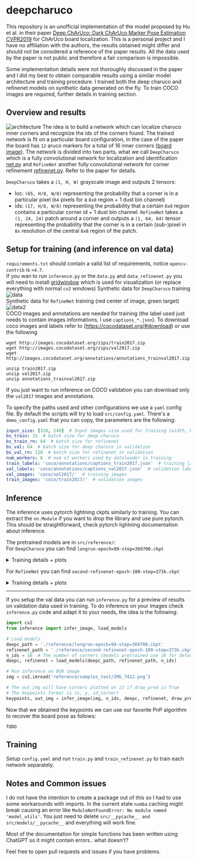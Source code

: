 # deepcharuco

This repository is an unofficial implementation of the model proposed by Hu et al. in their paper [Deep ChArUco: Dark ChArUco Marker Pose Estimation CVPR2019](https://arxiv.org/abs/1812.03247) for ChArUco board localization.
This is a personal project and I have no affiliation with the authors, the results obtained might differ and should not be considered a reference of the paper results. All the data used by the paper is not public and therefore a fair comparison is impossible.

Some implementation details were not thoroughly discussed in the paper and I did my best to obtain comparable results using a similar model architecture and training procedure. I trained both the deep charuco and refinenet models on synthetic data generated on the fly. To train COCO images are required, further details in training section.

## Overview and results
![architecture](https://i.imgur.com/W8TnGgm.png)
The idea is to build a network which can localize charuco inner corners and recognize the ids of the corners found. The trained network is fit on a particular board configuration, in the case of the paper the board has `12` aruco markers for a total of 16 inner corners ([board image](src/reference/board_image_240x240.jpg)).
The network is divided into two parts, what we call `DeepCharuco` which is a fully convolutional network for localization and identification [net.py](src/models/net.py) and `RefineNet` another fully convolutional network for corner refinement [refinenet.py](src/models/refinenet.py). Refer to the paper for details.  

`DeepCharuco` takes a `(1, H, W)` grayscale image and outputs 2 tensors:
- loc: `(65, H/8, W/8)` representing the probability that a corner is in a particular pixel (`64` pixels for a `8x8` region + 1 dust bin channel)
- ids: `(17, H/8, W/8)` representing the probability that a certain `8x8` region contains a particular corner id + 1 dust bin channel.
`RefineNet` takes a `(1, 24, 24)` patch around a corner and outputs a `(1, 64, 64)` tensor representing the probability that the corner is in a certain (sub-)pixel in `8x` resolution of the central `8x8` region of the patch.

## Setup for training (and inference on val data)
`requirements.txt` should contain a valid list of requirements, notice `opencv-contrib` is `<4.7`.  
If you wan to run `inference.py` or the `data.py` and `data_refinenet.py` you will need to install [gridwindow](https://github.com/JunkyByte/python-gridwindow) which is used for visualization (or replace everything with normal `cv2` windows)
Synthetic data for `DeepCharuco` training
![data](https://i.imgur.com/KasncjL.png)  
Synthetic data for `RefineNet` training (red center of image, green target)
![data2](https://i.imgur.com/CveVxF0.png)  
COCO images and annotations are needed for training (the label used just needs to contain images informations, I use `captions_*.json`).
To download coco images and labels refer to (https://cocodataset.org/#download) or use the following
```
wget http://images.cocodataset.org/zips/train2017.zip
wget http://images.cocodataset.org/zips/val2017.zip
wget http://images.cocodataset.org/annotations/annotations_trainval2017.zip

unzip train2017.zip
unzip val2017.zip
unzip annotations_trainval2017.zip
```
If you just want to run inference on COCO validation you can download only the `val2017` images and annotations.  

To specify the paths used and other configurations we use a `yaml` config file.
By default the scripts will try to load `src/config.yaml`. There's a `demo_config.yaml` that you can copy, the parameters are the following:
```yaml
input_size: [320, 240]  # Input images size used for training (width, height)
bs_train: 32  # batch size for deep charuco
bs_train_rn: 64  # batch size for refinenet
bs_val: 64  # batch size for deep charuco in validation
bs_val_rn: 128  # batch size for refinenet in validation
num_workers: 6  # num of workers used by dataloader in training
train_labels: 'coco/annotations/captions_train2017.json'  # training labels
val_labels: 'coco/annotations/captions_val2017.json'  # validation labels
val_images: 'coco/val2017/'  # training images
train_images: 'coco/train2017/'  # validation images
```

## Inference
The inference uses pytorch lightning ckpts similarly to training. You can extract the `nn.Module` if you want to drop the library and use pure pytorch. This should be straightforward, check pytorch lightning documentation about inference.

The pretrained models are in `src/reference/`:  
For `DeepCharuco` you can find `longrun-epoch=99-step=369700.ckpt`
<details>
  <summary>Training details + plots</summary>
  
  Training time: `27 hours on GTX1080ti`  
  batch size: `32`  
  lr: `5e-3`  
  negative probability (in [transformations.py](src/transformations.py)): 0.05  
  Training plots:
  ![train_res](https://i.imgur.com/PFTL10P.png)
  ![train_res2](https://i.imgur.com/pdrC5C4.png)
  
  Where `l2_pixels` is the euclidean distance in pixels of the corners the model found during validation and
  `match_ratio` is the percentage of corners found over the total in each image. Please look at [metrics.py](models/metrics.py),
  they are not perfect metrics but provide useful insights of the model training.
</details>

For `RefineNet` you can find `second-refinenet-epoch-100-step=373k.ckpt`
<details>
  <summary>Training details + plots</summary>
  
  Training time: `22 hours on GTX1080ti`  
  total: `8` which means we take 8 corners from each single sample image for training ([train_refinenet.py](src/train_refinenet.py))  
  batch size: `256` (virtually `32` because `batch_size // total` is used)  
  lr: `1e-4`  
  negative probability (in `transformations.py`): 0.05  
  Training plots:
  ![train_res](https://i.imgur.com/5ddmaEB.png)
  ![train_res2](https://i.imgur.com/7kLH046.png)
  
  Where `val_dist_refinenet_pixels` is the euclidean distance in pixels of the predicted corner in `8x` resolution (so if dist_pixels is `3` the error in original resolution is `3/8` of a pixel.
  Please look at [metrics.py](models/metrics.py) for details.
</details>

---

If you setup the val data you can run `inference.py` for a preview of results on validation data used in training. To do inference on your images check `inference.py` code and adapt it to your needs, the idea is the following:
```python
import cv2
from inference import infer_image, load_models

# Load models
deepc_path = './reference/longrun-epoch=99-step=369700.ckpt'
refinenet_path = './reference/second-refinenet-epoch-100-step=373k.ckpt'
n_ids = 16  # The number of corners (models pretrained use 16 for default board)
deepc, refinenet = load_models(deepc_path, refinenet_path, n_ids)

# Run inference on BGR image
img = cv2.imread('reference/samples_test/IMG_7412.png')

# The out_img will have corners plotted on it if draw_pred is True
# The keypoints format is (x, y, id_corner)
keypoints, out_img = infer_image(img, n_ids, deepc, refinenet, draw_pred=True)
```

Now that we obtained the keypoints we can use our favorite PnP algorithm to recover the board pose as follows:

```
TODO
```

## Training
Setup `config.yaml` and run `train.py` and `train_refinenet.py` to train each network separately.

## Notes and Common issues
I do not have the intention to create a package out of this so I had to use some workarounds with imports. In the current state `numba` caching might break causing an error like `ModuleNotFoundError: No module named 'model_utils'`. You just need to delete `src/__pycache__ and src/models/__pycache__` and everything will work fine.  

Most of the documentation for simple functions has been written using ChatGPT so it might contain errors.. what doesn't?

Feel free to open pull requests and issues if you have problems.
